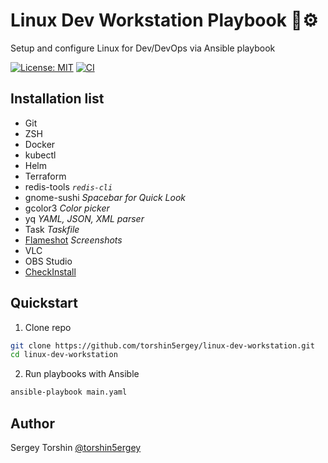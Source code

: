 # Linux Dev Workstation Playbook 🐧⚙️

Setup and configure Linux for Dev/DevOps via Ansible playbook

[![License: MIT](https://img.shields.io/badge/License-MIT-blue.svg)](https://opensource.org/licenses/MIT)
[![CI](https://github.com/torshin5ergey/linux-dev-workstation/actions/workflows/ci.yaml/badge.svg)](https://github.com/torshin5ergey/linux-dev-workstation/actions)

## Installation list

- Git
- ZSH
- Docker
- kubectl
- Helm
- Terraform
- redis-tools
  *`redis-cli`*
- gnome-sushi
  *Spacebar for Quick Look*
- gcolor3
  *Color picker*
- yq
  *YAML, JSON, XML parser*
- Task
  *Taskfile*
- [Flameshot](https://flameshot.org/)
  *Screenshots*
- VLC
- OBS Studio
- [CheckInstall](https://checkinstall.izto.org/)

## Quickstart

1. Clone repo
```bash
git clone https://github.com/torshin5ergey/linux-dev-workstation.git
cd linux-dev-workstation
```
2. Run playbooks with Ansible
```bash
ansible-playbook main.yaml
```

## Author

Sergey Torshin [@torshin5ergey](https://github.com/torshin5ergey)
